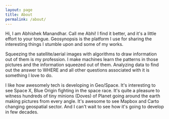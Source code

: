 ```yaml
---
layout: page
title: About
permalink: /about/
---
```




Hi, I am Abhishek Manandhar. Call me Abhi! I find it better, and it's a little effort to your tongue. Geosynopsis is the platform I use for sharing the interesting things I stumble upon and some of my works.

Squeezing the satellite/aerial images with algorithms to draw information out of them is my profession. I make machines learn the patterns in those pictures and the information squeezed out of them. Analyzing data to find out the answer to WHERE and all other questions associated with it is something I love to do.

I like how awesomely tech is developing in Geo/Space. It's interesting to see Space X, Blue Origin fighting in the space race. It's quite a pleasure to witness hundreds of tiny minions (Doves) of Planet going around the earth making pictures from every angle. It's awesome to see Mapbox and Carto changing geospatial sector. And I can't wait to see how it's going to develop in few decades.

